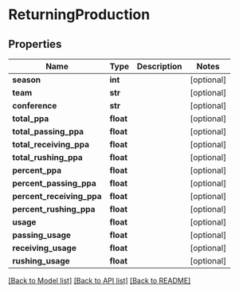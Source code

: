 # ReturningProduction

## Properties
Name | Type | Description | Notes
------------ | ------------- | ------------- | -------------
**season** | **int** |  | [optional] 
**team** | **str** |  | [optional] 
**conference** | **str** |  | [optional] 
**total_ppa** | **float** |  | [optional] 
**total_passing_ppa** | **float** |  | [optional] 
**total_receiving_ppa** | **float** |  | [optional] 
**total_rushing_ppa** | **float** |  | [optional] 
**percent_ppa** | **float** |  | [optional] 
**percent_passing_ppa** | **float** |  | [optional] 
**percent_receiving_ppa** | **float** |  | [optional] 
**percent_rushing_ppa** | **float** |  | [optional] 
**usage** | **float** |  | [optional] 
**passing_usage** | **float** |  | [optional] 
**receiving_usage** | **float** |  | [optional] 
**rushing_usage** | **float** |  | [optional] 

[[Back to Model list]](../README.md#documentation-for-models) [[Back to API list]](../README.md#documentation-for-api-endpoints) [[Back to README]](../README.md)


